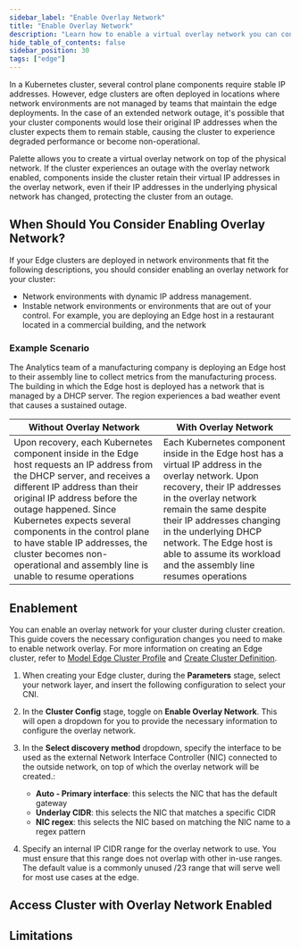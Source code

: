 ```yaml
---
sidebar_label: "Enable Overlay Network"
title: "Enable Overlay Network"
description: "Learn how to enable a virtual overlay network you can control on top of an often unpredictable physical network."
hide_table_of_contents: false
sidebar_position: 30
tags: ["edge"]
---
```


In a Kubernetes cluster, several control plane components require stable IP addresses. However, edge clusters are often deployed in locations where network environments are not managed by teams that maintain the edge deployments. In the case of an extended network outage, it's possible that your cluster components would lose their original IP addresses when the cluster expects them to remain stable, causing the cluster to experience degraded performance or become non-operational.

Palette allows you to create a virtual overlay network on top of the physical network. If the cluster experiences an outage with the overlay network enabled, components inside the cluster retain their virtual IP addresses in the overlay network, even if their IP addresses in the underlying physical network has changed, protecting the cluster from an outage. 

## When Should You Consider Enabling Overlay Network?
If your Edge clusters are deployed in network environments that fit the following descriptions, you should consider enabling an overlay network for your cluster:

- Network environments with dynamic IP address management.
- Instable network environments or environments that are out of your control. For example, you are deploying an Edge host in a restaurant located in a commercial building, and the network 

### Example Scenario

The Analytics team of a manufacturing company is deploying an Edge host to their assembly line to collect metrics from the manufacturing process. The building in which the Edge host is deployed has a network that is managed by a DHCP server. The region experiences a bad weather event that causes a sustained outage. 

|Without Overlay Network |With Overlay Network|
|---------------------|-----------------------|
| Upon recovery, each Kubernetes component inside in the Edge host requests an IP address from the DHCP server, and receives a different IP address than their original IP address before the outage happened. Since Kubernetes expects several components in the control plane to have stable IP addresses, the cluster becomes non-operational and assembly line is unable to resume operations | Each Kubernetes component inside in the Edge host has a virtual IP address in the overlay network. Upon recovery, their IP addresses in the overlay network remain the same despite their IP addresses changing in the underlying DHCP network. The Edge host is able to assume its workload and the assembly line resumes operations | 

## Enablement

You can enable an overlay network for your cluster during cluster creation. This guide covers the necessary configuration changes you need to make to enable network overlay. For more information on creating an Edge cluster, refer to [Model Edge Cluster Profile](./model-profile.md) and [Create Cluster Definition](./site-installation/cluster-deployment.md). 

1. When creating your Edge cluster, during the **Parameters** stage, select your network layer, and insert the following configuration to select your CNI. 

2. In the **Cluster Config** stage, toggle on **Enable Overlay Network**. This will open a dropdown for you to provide the necessary information to configure the overlay network. 

3. In the **Select discovery method** dropdown, specify the interface to be used as the external Network Interface Controller (NIC) connected to the outside network, on top of which the overlay network will be created.:

   - **Auto - Primary interface**: this selects the NIC that has the default gateway
   - **Underlay CIDR**: this selects the NIC that matches a specific CIDR
   - **NIC regex**: this selects the NIC based on matching the NIC name to a regex pattern

4. Specify an internal IP CIDR range for the overlay network to use. You must ensure that this range does not overlap with other in-use ranges. The default value is a commonly unused /23 range that will serve well for most use cases at the edge. 

## Access Cluster with Overlay Network Enabled

## Limitations